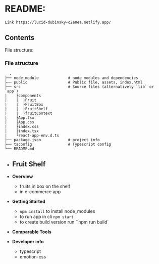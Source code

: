 # README:

    Link https://lucid-dubinsky-c2a0ea.netlify.app/

## Contents

File structure:

### File structure

      .
    ├── node_module             # node modules and dependencies
    ├── public                  # Public file, assets, index.html
    ├── src                     # Source files (alternatively `lib` or `app`)
    |    ├components
    |    |  ├Fruit
    |    |  ├FruitBox
    |    |  ├FruitShelf
    |    |  └fruitContext
    |    ├App.tsx
    |    ├App.css
    |    ├index.css
    |    ├index.tsx
    |    └react-app-env.d.ts
    ├── package.json            # project info
    ├── tsconfig                # Typescript config
    └── README.md

- **Fruit Shelf**
  -
- **Overview**

  - fruits in box on the shelf
  - in e-commerce app

- **Getting Started**

  - `npm install` to install node_modules
  - to run app in cli `npm start`
  - to create build version run ``npm run build`

- **Comparable Tools**

- **Developer info**
  - typescript
  - emotion-css
